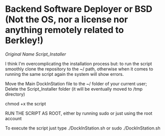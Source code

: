 # Backend Software Deployer or BSD (Not the OS, nor a license nor anything remotely related to Berkley!)
*Original Name Script_Installer*


I think I'm overcomplicating the installation process but:
to run the script smoothly clone the repository to the ~/ path,
otherwise when it comes to running the same script again the system will show errors.

Move the Main DockInStation file to the ~/ folder of your current user;
Delete the Script_Installer folder (it will be eventually moved to /tmp directory)

chmod +x the script

RUN THE SCRIPT AS ROOT, either by running sudo or just using the root account

To execute the script just type ./DockInStation.sh or sudo ./DockInStation.sh
